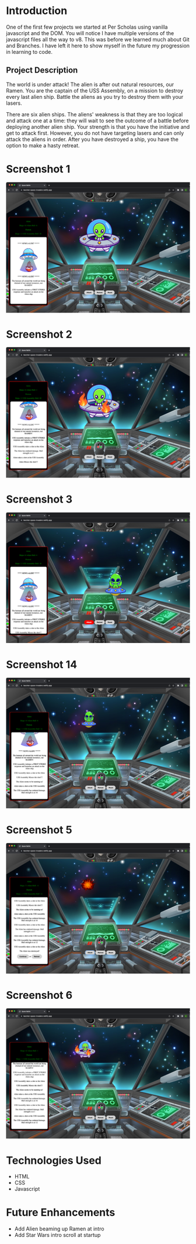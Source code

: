 # Introduction
One of the first few projects we started at Per Scholas using vanilla javascript and the DOM. You will notice I have multiple versions of the javascript files all the way to v8. This was before we learned much about Git and Branches. I have left it here to show myself in the future my progression in learning to code.

## Project Description
The world is under attack! The alien is after out natural resources, our Ramen. You are the captain of the USS Assembly, on a mission to destroy every last alien ship. Battle the aliens as you try to destroy them with your lasers.

There are six alien ships. The aliens' weakness is that they are too logical and attack one at a time: they will wait to see the outcome of a battle before deploying another alien ship. Your strength is that you have the initiative and get to attack first. However, you do not have targeting lasers and can only attack the aliens in order. After you have destroyed a ship, you have the option to make a hasty retreat.

# Screenshot 1
![1](imgs/thumb1.png)

# Screenshot 2
![2](imgs/thumb2.png)

# Screenshot 3
![3](imgs/thumb3.png)

# Screenshot 14
![4](imgs/thumb4.png)

# Screenshot 5
![3](imgs/thumb5.png)

# Screenshot 6
![4](imgs/thumb6.png)

# Technologies Used
- HTML
- CSS
- Javascript

# Future Enhancements
- Add Alien beaming up Ramen at intro
- Add Star Wars intro scroll at startup
